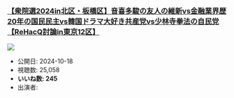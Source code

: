 ### [【衆院選2024in北区・板橋区】音喜多駿の友人の維新vs金融業界歴20年の国民民主vs韓国ドラマ大好き共産党vs少林寺拳法の自民党【ReHacQ討論in東京12区】](https://www.youtube.com/watch?v=ftc6vUKU4sU)
[![](https://img.youtube.com/vi/ftc6vUKU4sU/sddefault.jpg)](https://www.youtube.com/watch?v=ftc6vUKU4sU)
-   公開日: 2024-10-18
-   視聴数: 25,058
-   **いいね数: 245**
-   出演者: 
